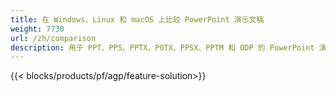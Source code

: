 ```yaml
---
title: 在 Windows、Linux 和 macOS 上比较 PowerPoint 演示文稿
weight: 7730
url: /zh/comparison
description: 用于 PPT、PPS、PPTX、POTX、PPSX、PPTM 和 ODP 的 PowerPoint 演示文稿比较的免费应用程序和 API
---
```


{{< blocks/products/pf/agp/feature-solution>}} 

